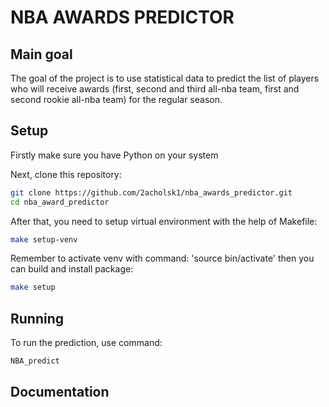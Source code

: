 # NBA AWARDS PREDICTOR

## Main goal
The goal of the project is to use statistical data to predict the list of players who will receive awards (first, second and third all-nba team, first and second rookie all-nba team) for the regular season. 

## Setup

Firstly make sure you have Python on your system

Next, clone this repository:
```bash
git clone https://github.com/2acholsk1/nba_awards_predictor.git
cd nba_award_predictor
```

After that, you need to setup virtual environment with the help of Makefile:
```bash
make setup-venv
```
Remember to activate venv with command: 'source bin/activate'
then you can build and install package:
```bash
make setup
```

## Running

To run the prediction, use command:
```bash
NBA_predict
```

## Documentation